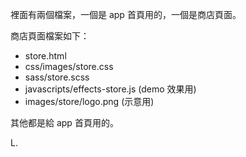 裡面有兩個檔案，一個是 app 首頁用的，一個是商店頁面。

商店頁面檔案如下：

- store.html
- css/images/store.css
- sass/store.scss
- javascripts/effects-store.js (demo 效果用)
- images/store/logo.png (示意用)

其他都是給 app 首頁用的。

L.